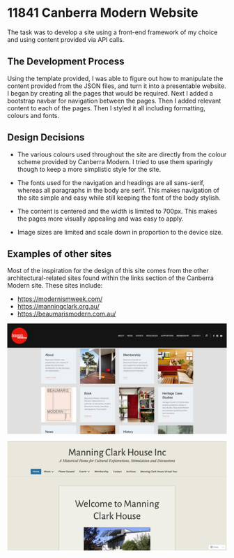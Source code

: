 # 11841 Canberra Modern Website
The task was to develop a site using a front-end framework of my choice and using content provided via API calls.

## The Development Process
Using the template provided, I was able to figure out how to manipulate the content provided from the JSON files, and turn it into a presentable website. I began by creating all the pages that would be required. Next I added a bootstrap navbar for navigation between the pages. Then I added relevant content to each of the pages. Then I styled it all including formatting, colours and fonts.

## Design Decisions
- The various colours used throughout the site are directly from the colour scheme provided by Canberra Modern. I tried to use them sparingly though to keep a more simplistic style for the site.

- The fonts used for the navigation and headings are all sans-serif, whereas all paragraphs in the body are serif. This makes navigation of the site simple and easy while still keeping the font of the body stylish.

- The content is centered and the width is limited to 700px. This makes the pages more visually appealing and was easy to apply.

- Image sizes are limited and scale down in proportion to the device size.

## Examples of other sites
Most of the inspiration for the design of this site comes from the other architectural-related sites found within the links section of the Canberra Modern site. These sites include:
- https://modernismweek.com/
- https://manningclark.org.au/
- https://beaumarismodern.com.au/

![Beau Maris site](/11841-cbr-modern-master/img/beaumaris.PNG "Beau Maris")

![Manning Clark House site](/11841-cbr-modern-master/img/manning.PNG "Manning Clark House")